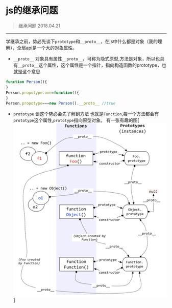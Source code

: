 # js的继承问题
> 继承问题 2018.04.21

-----
学继承之前，势必先谈下`prototype`和`__proto__`，在js中什么都是对象（我的理解），全局api是一个大的对象属性。
- `__proto__`
	对象具有属性`__proto__`，可称为隐式原型,方法是对象，所以也具有`__proto__`这个属性，这个属性是一个指针，指向构造函数的prototype，也就是这个意思
	
```javascript
function Person(){
}
Person.propotype.one=function(){
}
Person.propotype===new Person().__proto__ //true
```
	
- `prototype`
	谈这个势必会先了解到方法 也就是`Function`,每一个方法都会有`prototype`这个属性,`prototype`指向原型对象。
	有一张有趣的图[![辅导费](./img/propotype.jpg)]